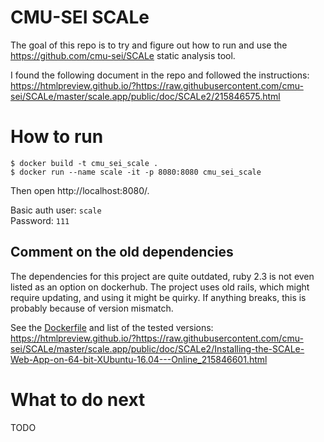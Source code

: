 # CMU-SEI SCALe

The goal of this repo is to try and figure out how to run and use the https://github.com/cmu-sei/SCALe static analysis tool.

I found the following document in the repo and followed the instructions: https://htmlpreview.github.io/?https://raw.githubusercontent.com/cmu-sei/SCALe/master/scale.app/public/doc/SCALe2/215846575.html

# How to run

```
$ docker build -t cmu_sei_scale .
$ docker run --name scale -it -p 8080:8080 cmu_sei_scale
```

Then open http://localhost:8080/.

Basic auth user: `scale`  
Password: `111`  

## Comment on the old dependencies

The dependencies for this project are quite outdated, ruby 2.3 is not even listed as an option on dockerhub. The project uses old rails, which might require updating, and using it might be quirky. If anything breaks, this is probably because of version mismatch.

See the [Dockerfile](Dockerfile) and list of the tested versions: https://htmlpreview.github.io/?https://raw.githubusercontent.com/cmu-sei/SCALe/master/scale.app/public/doc/SCALe2/Installing-the-SCALe-Web-App-on-64-bit-XUbuntu-16.04---Online_215846601.html

# What to do next

TODO

